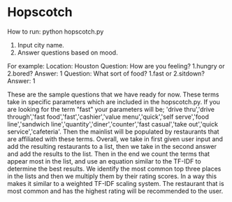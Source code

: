 # Hopscotch
How to run: python hopscotch.py

1. Input city name.
2. Answer questions based on mood.

For example: 
Location: Houston
Question: How are you feeling? 1.hungry or 2.bored? 
Answer: 1
Question: What sort of food? 1.fast or 2.sitdown?
Answer: 1

These are the sample questions that we have ready for now. These terms take in specific parameters which are included in the hopscotch.py. If you are looking for the term "fast" your parameters will be; 'drive thru','drive through','fast food','fast','cashier','value menu','quick','self serve','food line','sandwich line','quantity','diner','counter','fast casual','take out','quick service','cafeteria'. Then the mainlist will be populated by restaurants that are affiliated with these terms.
Overall, we take in first given user input and add the resulting restaurants to a list, then we take in the second answer and add the results to the list. Then in the end we count the terms that appear most in the list, and use an equation similar to the TF-IDF to determine the best results. We identify the most common top three places in the lists and then we multiply them by their rating scores. In a way this makes it similar to a weighted TF-IDF scaling system. The restaurant that is most common and has the highest rating will be recommended to the user.
